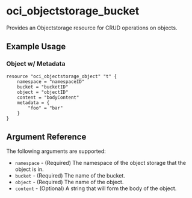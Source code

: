 # oci\_objectstorage\_bucket

Provides an Objectstorage resource for CRUD operations on objects.

## Example Usage

### Object w/ Metadata

```
resource "oci_objectstorage_object" "t" {
    namespace = "namespaceID"
    bucket = "bucketID"
    object = "objectID"
    content = "bodyContent"
    metadata = {
        "foo" = "bar"
    }
}
```

## Argument Reference

The following arguments are supported:

* `namespace` - (Required) The namespace of the object storage that the object is in.
* `bucket` - (Required) The name of the bucket.
* `object` - (Required) The name of the object.
* `content` - (Optional) A string that will form the body of the object.
